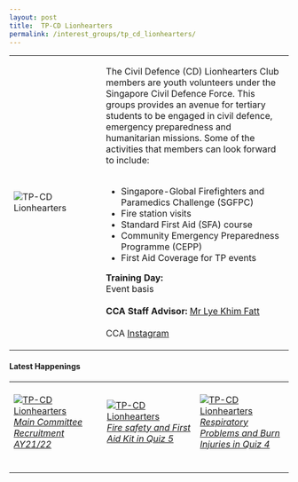 ```yaml
---
layout: post
title:  TP-CD Lionhearters
permalink: /interest_groups/tp_cd_lionhearters/
---
```


<div>
    <table>
        <tr>
            <td style="width:33%"><image src="{{site.baseurl}}/images/CCA_tp_cd_lionhearters.jpg" style="display:block;margin-left:auto;margin-right:auto;" alt="TP-CD Lionhearters"></image></td>
            <td>
                <p>
                    The Civil Defence (CD) Lionhearters Club members are youth volunteers under the Singapore Civil Defence Force. This groups provides an avenue for tertiary students to be engaged in civil defence, emergency preparedness and humanitarian missions. Some of the activities that members can look forward to include:<br>
                    <br>
                </p>
                    <ul>
                        <li>Singapore-Global Firefighters and Paramedics Challenge (SGFPC)</li>
                        <li>Fire station visits</li>
                        <li>Standard First Aid (SFA) course</li>
                        <li>Community Emergency Preparedness Programme (CEPP)</li>
                        <li>First Aid Coverage for TP events</li>
                    </ul>
                <p>
                    <b>Training Day:</b><br>
                    Event basis<br>
                    <br>
                    <b>CCA Staff Advisor:</b> <a href="mailto:khimfatt@tp.edu.sg">Mr Lye Khim Fatt</a><br>
                    <br>
                    CCA <a href="https://www.instagram.com/tpcdlionhearters">Instagram</a>
                </p>
            </td>
        </tr>
    </table>
</div>

#### Latest Happenings

<div>
    <table>
        <tr>
            <td style="width:33%"><br>
                <a href="https://www.instagram.com/p/COZLgOVHyAc/">
                    <image src="{{site.baseurl}}/images/CCA-cd-ig4.png" style="display:block;margin-left:auto;margin-right:auto;" alt="TP-CD Lionhearters">
                    <h6 style="margin-top:0%">Main Committee Recruitment AY21/22</h6>
                    </image>
                </a>
            </td>
            <td style="width:33%"><br>
                <a href="https://www.instagram.com/p/CG0BAO8nS_w/">
                    <image src="{{site.baseurl}}/images/CCA-cd-ig5.png" style="display:block;margin-left:auto;margin-right:auto;" alt="TP-CD Lionhearters">
                    <h6 style="margin-top:0%">Fire safety and First Aid Kit in Quiz 5 </h6>
                    </image>
                </a>
            </td>
            <td style="width:33%"><br>
                <a href="https://www.instagram.com/p/CF08RMTnGPR">
                    <image src="{{site.baseurl}}/images/CCA-cd-ig6.png" style="display:block;margin-left:auto;margin-right:auto;" alt="TP-CD Lionhearters">
                    <h6 style="margin-top:0%">Respiratory Problems and Burn Injuries in Quiz 4</h6>
                    </image>
                </a>
            </td>
        </tr>
    </table>
</div>
